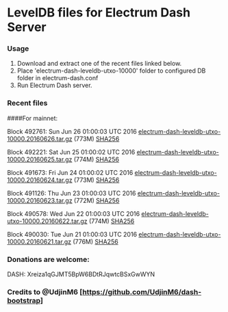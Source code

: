 # LevelDB files for Electrum Dash Server

### Usage

1. Download and extract one of the recent files linked below.
2. Place 'electrum-dash-leveldb-utxo-10000' folder to configured DB folder in electrum-dash.conf
3. Run Electrum Dash server.

### Recent files

####For mainnet:

Block 492761: Sun Jun 26 01:00:03 UTC 2016 [electrum-dash-leveldb-utxo-10000.20160626.tar.gz](https://transfer.sh/x7gJ7/electrum-dash-leveldb-utxo-10000.20160626.tar.gz) (773M) [SHA256](https://transfer.sh/12wt8H/electrum-dash-leveldb-utxo-10000.20160626.tar.gz.sha256)

Block 492221: Sat Jun 25 01:00:02 UTC 2016 [electrum-dash-leveldb-utxo-10000.20160625.tar.gz](https://transfer.sh/voxMy/electrum-dash-leveldb-utxo-10000.20160625.tar.gz) (774M) [SHA256](https://transfer.sh/N6wiB/electrum-dash-leveldb-utxo-10000.20160625.tar.gz.sha256)

Block 491673: Fri Jun 24 01:00:02 UTC 2016 [electrum-dash-leveldb-utxo-10000.20160624.tar.gz](https://transfer.sh/Jlv7i/electrum-dash-leveldb-utxo-10000.20160624.tar.gz) (773M) [SHA256](https://transfer.sh/ZeOkB/electrum-dash-leveldb-utxo-10000.20160624.tar.gz.sha256)

Block 491126: Thu Jun 23 01:00:03 UTC 2016 [electrum-dash-leveldb-utxo-10000.20160623.tar.gz](https://transfer.sh/KoTnw/electrum-dash-leveldb-utxo-10000.20160623.tar.gz) (772M) [SHA256](https://transfer.sh/q9uG3/electrum-dash-leveldb-utxo-10000.20160623.tar.gz.sha256)

Block 490578: Wed Jun 22 01:00:03 UTC 2016 [electrum-dash-leveldb-utxo-10000.20160622.tar.gz](https://transfer.sh/9mo4X/electrum-dash-leveldb-utxo-10000.20160622.tar.gz) (774M) [SHA256](https://transfer.sh/Kb7AZ/electrum-dash-leveldb-utxo-10000.20160622.tar.gz.sha256)

Block 490030: Tue Jun 21 01:00:03 UTC 2016 [electrum-dash-leveldb-utxo-10000.20160621.tar.gz](https://transfer.sh/A02Zh/electrum-dash-leveldb-utxo-10000.20160621.tar.gz) (776M) [SHA256](https://transfer.sh/exOkr/electrum-dash-leveldb-utxo-10000.20160621.tar.gz.sha256)

### Donations are welcome:

DASH: Xreiza1qGJMT5BpW6BDtRJqwtcBSxGwWYN

### Credits to @UdjinM6 [https://github.com/UdjinM6/dash-bootstrap]
